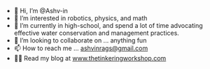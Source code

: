 - 👋 Hi, I’m @Ashv-in
- 👀 I’m interested in robotics, physics, and math
- 🌱 I’m currently in high-school, and spend a lot of time advocating effective water conservation and management practices.
- 💞️ I’m looking to collaborate on ... anything fun
- 📫 How to reach me ... ashvinrags@gmail.com
- 🤖🔧 Read my blog at www.thetinkeringworkshop.com

<!---
Ashv-in/Ashv-in is a ✨ special ✨ repository because its `README.md` (this file) appears on your GitHub profile.
You can click the Preview link to take a look at your changes.
--->
